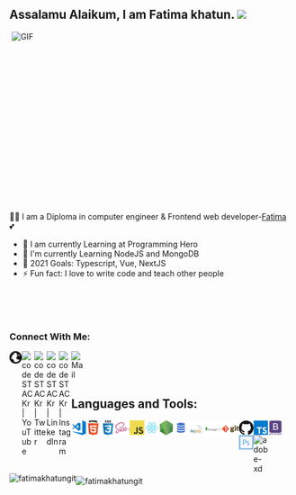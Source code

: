<h2>Assalamu Alaikum, I am Fatima khatun. <img src="https://media.giphy.com/media/hvRJCLFzcasrR4ia7z/giphy.gif" width="25px"> </h2>


<img align="right" alt="GIF" src="https://cdn.dribbble.com/users/2344801/screenshots/4774578/alphatestersanimation2.gif?raw=true" width="500" height="320"/>

👨‍🎓 I am a Diploma in computer engineer & Frontend web developer-[Fatima][website] 💕     

 - 📙 I am currently Learning at Programming Hero
 - 🌱 I'm currently Learning NodeJS and MongoDB
 - 🎯 2021 Goals: Typescript, Vue, NextJS
-  ⚡ Fun fact: I love to write code and teach other people



<br/>
<br/>
<br/>

### Connect With Me:

[<img align="left" alt="codeSTACKr.com" width="22px" src="https://raw.githubusercontent.com/iconic/open-iconic/master/svg/globe.svg" />][website]
[<img align="left" alt="codeSTACKr | YouTube" width="22px" src="https://cdn.jsdelivr.net/npm/simple-icons@v3/icons/facebook.svg" />][facebook]
[<img align="left" alt="codeSTACKr | Twitter" width="22px" src="https://cdn.jsdelivr.net/npm/simple-icons@v3/icons/twitter.svg" />][twitter]
[<img align="left" alt="codeSTACKr | LinkedIn" width="22px" src="https://cdn.jsdelivr.net/npm/simple-icons@v3/icons/linkedin.svg" />][linkedin]
[<img align="left" alt="codeSTACKr | Instagram" width="22px" src="https://cdn.jsdelivr.net/npm/simple-icons@v3/icons/instagram.svg" />][instagram]
<a href="mailto:arifulalamszn@gmail.com">
  <img align="left" alt="Mail" width="22px" src="https://cdn.jsdelivr.net/npm/simple-icons@v3/icons/gmail.svg" />
</a>

<br />
<br/>
</br>

## Languages and Tools:

<img align="left" alt="Visual Studio Code" width="26px" src="https://raw.githubusercontent.com/github/explore/80688e429a7d4ef2fca1e82350fe8e3517d3494d/topics/visual-studio-code/visual-studio-code.png" />
<img align="left" alt="HTML5" width="26px" src="https://raw.githubusercontent.com/github/explore/80688e429a7d4ef2fca1e82350fe8e3517d3494d/topics/html/html.png" />
<img align="left" alt="CSS3" width="26px" src="https://raw.githubusercontent.com/github/explore/80688e429a7d4ef2fca1e82350fe8e3517d3494d/topics/css/css.png" />
<img align="left" alt="Sass" width="26px" src="https://raw.githubusercontent.com/github/explore/80688e429a7d4ef2fca1e82350fe8e3517d3494d/topics/sass/sass.png" />
<img align="left" alt="JavaScript" width="26px" src="https://raw.githubusercontent.com/github/explore/80688e429a7d4ef2fca1e82350fe8e3517d3494d/topics/javascript/javascript.png" />
<img align="left" alt="React" width="26px" src="https://raw.githubusercontent.com/github/explore/80688e429a7d4ef2fca1e82350fe8e3517d3494d/topics/react/react.png" />
<img align="left" alt="Node.js" width="26px" src="https://raw.githubusercontent.com/github/explore/80688e429a7d4ef2fca1e82350fe8e3517d3494d/topics/nodejs/nodejs.png" />
<img align="left" alt="SQL" width="26px" src="https://raw.githubusercontent.com/github/explore/80688e429a7d4ef2fca1e82350fe8e3517d3494d/topics/sql/sql.png" />

<img align="left" alt="MySQL" width="30px" src="https://raw.githubusercontent.com/github/explore/80688e429a7d4ef2fca1e82350fe8e3517d3494d/topics/mysql/mysql.png" />
<img align="left" alt="MongoDB" width="30px" src="https://raw.githubusercontent.com/github/explore/80688e429a7d4ef2fca1e82350fe8e3517d3494d/topics/mongodb/mongodb.png" />
<img align="left" alt="Git" width="30px" src="https://raw.githubusercontent.com/github/explore/80688e429a7d4ef2fca1e82350fe8e3517d3494d/topics/git/git.png" />

<img align="left" alt="GitHub" width="26px" src="https://raw.githubusercontent.com/github/explore/78df643247d429f6cc873026c0622819ad797942/topics/github/github.png" />
<img align="left" alt="typescript" width="26px" src="https://raw.githubusercontent.com/devicons/devicon/master/icons/typescript/typescript-original.svg" />

<img align="left" alt="bootstrap" width="26px" src="https://raw.githubusercontent.com/devicons/devicon/master/icons/bootstrap/bootstrap-plain-wordmark.svg" />
<img align="left" alt="photoshop" width="26px" src="https://raw.githubusercontent.com/devicons/devicon/master/icons/photoshop/photoshop-line.svg" />
<img align="left" alt="adobe-xd" width="26px" src="https://cdn.worldvectorlogo.com/logos/adobe-xd.svg" />

<br />
<br />

<br />
<br />



<p><img align="left" src="https://github-readme-stats.vercel.app/api/top-langs?username=fatimakhatungit&show_icons=true&locale=en&layout=compact" alt="fatimakhatungit" /></p>

<p>&nbsp;<img align="left" src="https://github-readme-stats.vercel.app/api?username=fatimakhatungit&show_icons=true&locale=en" alt="fatimakhatungit" /></p>



[website]: https://fatimakhatun.com/
[twitter]: https://twitter.com/fatima_khanum1
[instagram]: https://www.instagram.com/
[linkedin]: https://www.linkedin.com/in/fatima-khanum1/
[facebook]: https://www.facebook.com/fatimakhatuncse/


